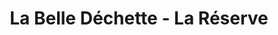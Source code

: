 ---
title: "La Belle Déchette - La Réserve"
url: /rennes/la-belle-dechette-la-reserve/
shop: Gebrauchtwaren
---
